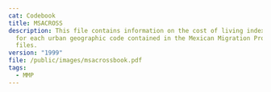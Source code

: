 ```yaml
---
cat: Codebook
title: MSACROSS
description: This file contains information on the cost of living index for 1983
  for each urban geographic code contained in the Mexican Migration Project
  files.
version: "1999"
file: /public/images/msacrossbook.pdf
tags:
  - MMP
---
```

